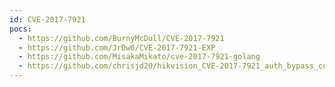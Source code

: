 ```yaml
---
id: CVE-2017-7921
pocs:
  - https://github.com/BurnyMcDull/CVE-2017-7921
  - https://github.com/JrDw0/CVE-2017-7921-EXP
  - https://github.com/MisakaMikato/cve-2017-7921-golang
  - https://github.com/chrisjd20/hikvision_CVE-2017-7921_auth_bypass_config_decryptor
---
```

